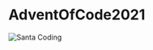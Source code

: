 # AdventOfCode2021
![Santa Coding]("https://github.com/NTKonzen/AdventOfCode2021/blob/main/assets/santa.gif")